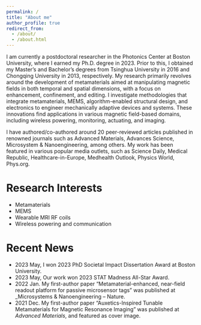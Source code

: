 ```yaml
---
permalink: /
title: "About me"
author_profile: true
redirect_from: 
  - /about/
  - /about.html
---
```

I am currently a postdoctoral researcher in the Photonics Center at Boston University, where I earned my Ph.D. degree in 2023. Prior to this, I obtained my Master’s and Bachelor’s degrees from Tsinghua University in 2016 and Chongqing University in 2013, respectively. My research primarily revolves around the development of metamaterials aimed at manipulating magnetic fields in both temporal and spatial dimensions, with a focus on enhancement, confinement, and editing. I investigate methodologies that integrate metamaterials, MEMS, algorithm-enabled structural design, and electronics to engineer mechanically adaptive devices and systems. These innovations find applications in various magnetic field-based domains, including wireless powering, monitoring, actuating, and imaging.

I have authored/co-authored around 20 peer-reviewed articles published in renowned journals such as Advanced Materials, Advances Science, Microsystem & Nanoengineering, among others. My work has been featured in various popular media outlets, such as Science Daily, Medical Republic, Healthcare-in-Europe, Medhealth Outlook, Physics World, Phys.org. 

Research Interests
======
* Metamaterials
* MEMS
* Wearable MRI RF coils
* Wireless powering and communication

Recent News
======
* 2023 May, I won 2023 PhD Societal Impact Dissertation Award at Boston University.
* 2023 May, Our work won 2023 STAT Madness All-Star Award.
* 2022 Jan. My first-author paper “Metamaterial-enhanced, near-field readout platform for passive microsensor tags” was published at _Microsystems & Nanoengineering – Nature.
* 2021 Dec. My first-author paper “Auxetics-Inspired Tunable Metamaterials for Magnetic Resonance Imaging” was published at _Advanced Materials_, and featured as cover image.

